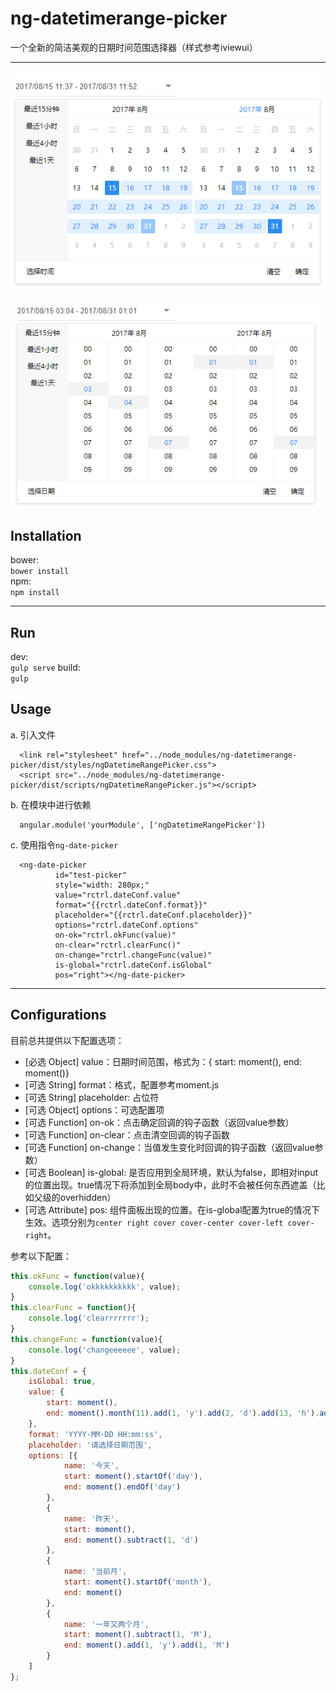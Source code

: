 **ng-datetimerange-picker**
===================
一个全新的简洁美观的日期时间范围选择器（样式参考iviewui）

----------

![日期选择](./screenshots/date-pick.png)

![时间选择](./screenshots/time-pick.png)

Installation
-------------
bower:  
`bower install`  
npm:  
`npm install`

----------

Run
-------------
dev:  
`gulp serve`
build:  
`gulp`

Usage
-------------

a. 引入文件
```
  <link rel="stylesheet" href="../node_modules/ng-datetimerange-picker/dist/styles/ngDatetimeRangePicker.css">
  <script src="../node_modules/ng-datetimerange-picker/dist/scripts/ngDatetimeRangePicker.js"></script>
```

b. 在模块中进行依赖  
```
  angular.module('yourModule', ['ngDatetimeRangePicker'])
```

c. 使用指令`ng-date-picker`
```
  <ng-date-picker 
          id="test-picker"
          style="width: 280px;" 
          value="rctrl.dateConf.value" 
          format="{{rctrl.dateConf.format}}" 
          placeholder="{{rctrl.dateConf.placeholder}}" 
          options="rctrl.dateConf.options"
          on-ok="rctrl.okFunc(value)"
          on-clear="rctrl.clearFunc()"
          on-change="rctrl.changeFunc(value)"
          is-global="rctrl.dateConf.isGlobal"
          pos="right"></ng-date-picker>
```
----------

Configurations
-------------

目前总共提供以下配置选项：

- [必选 Object] value：日期时间范围，格式为：{ start: moment(), end: moment()}
- [可选 String] format：格式，配置参考moment.js
- [可选 String] placeholder: 占位符
- [可选 Object] options：可选配置项
- [可选 Function] on-ok：点击确定回调的钩子函数（返回value参数）
- [可选 Function] on-clear：点击清空回调的钩子函数
- [可选 Function] on-change：当值发生变化时回调的钩子函数（返回value参数）
- [可选 Boolean] is-global: 是否应用到全局环境，默认为false，即相对input的位置出现。true情况下将添加到全局body中，此时不会被任何东西遮盖（比如父级的overhidden）
- [可选 Attribute] pos: 组件面板出现的位置。在is-global配置为true的情况下生效。选项分别为`center right cover cover-center cover-left cover-right`。

参考以下配置：

```javascript
this.okFunc = function(value){
    console.log('okkkkkkkkkk', value);
}
this.clearFunc = function(){
    console.log('clearrrrrrr');
}
this.changeFunc = function(value){
    console.log('changeeeeee', value);
}
this.dateConf = {
    isGlobal: true,
    value: {
        start: moment(),
        end: moment().month(11).add(1, 'y').add(2, 'd').add(13, 'h').add(2, 'm').add(3, 's')
    },
    format: 'YYYY-MM-DD HH:mm:ss',
    placeholder: '请选择日期范围',
    options: [{
            name: '今天',
            start: moment().startOf('day'),
            end: moment().endOf('day')
        },
        {
            name: '昨天',
            start: moment(),
            end: moment().subtract(1, 'd')
        },
        {
            name: '当前月',
            start: moment().startOf('month'),
            end: moment()
        },
        {
            name: '一年又两个月',
            start: moment().subtract(1, 'M'),
            end: moment().add(1, 'y').add(1, 'M')
        }
    ]
};
```
